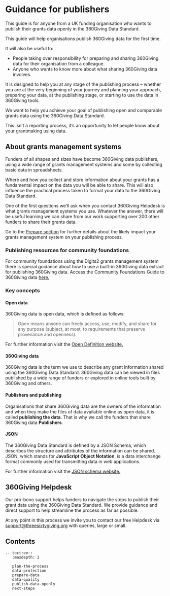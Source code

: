 # Guidance for publishers
This guide is for anyone from a UK funding organisation who wants to publish their grants data openly in the 360Giving Data Standard. 

This guide will help organisations publish 360Giving data for the first time.

It will also be useful to:
- People taking over responsibility for preparing and sharing 360Giving data for their organisation from a colleague.
- Anyone who wants to know more about what sharing 360Giving data involves.

It is designed to help you at any stage of the publishing process – whether you are at the very beginning of your journey and planning your approach, preparing your data, at the publishing stage, or starting to use the data in 360Giving tools.

We want to help you achieve your goal of publishing open and comparable grants data using the 360Giving Data Standard.

This isn’t a reporting process, it’s an opportunity to let people know about your grantmaking using data.

## About grants management systems
Funders of all shapes and sizes have become 360Giving data publishers, using a wide range of grants management systems and some by collecting basic data in spreadsheets.

Where and how you collect and store information about your grants has a fundamental impact on the data you will be able to share. This will also influence the practical process taken to format your data to the 360Giving Data Standard. 

One of the first questions we’ll ask when you contact 360Giving Helpdesk is what grants management systems you use. Whatever the answer, there will be useful learning we can share from our work supporting over 200 other funders to share their grants data.

Go to the [Prepare section](https://standard.threesixtygiving.org/en/new-docs-style/guidance/prepare-data/) for further details about the likely impact your grants management system on your publishing process.

### Publishing resources for community foundations
For community foundations using the Digits2 grants management system there is special guidance about how to use a built-in 360Giving data extract for publishing 360Giving data. Access the Community Foundations Guide to 360Giving data <a href="https://www.threesixtygiving.org/communityfoundations/cf-publishing-guide/" target="_blank">here.</a>

### Key concepts

#### Open data
360Giving data is open data, which is defined as follows:

   > Open means anyone can freely access, use, modify, and share for any purpose (subject, at most, to requirements that preserve provenance and openness).

For further information visit the <a href="https://opendefinition.org/" target="_blank">Open Definition website.</a>

#### 360Giving data
360Giving data is the term we use to describe any grant information shared using the 360Giving Data Standard. 360Giving data can be viewed in files published by a wide range of funders or explored in online tools built by 360Giving and others.

#### Publishers and publishing
Organisations that share 360Giving data are the owners of the information and when they make the files of data available online as open data, it is called **publishing the data**. That is why we call the funders that share 360Giving data **Publishers**.

#### JSON
The 360Giving Data Standard is defined by a JSON Schema, which describes the structure and attributes of the information can be shared. JSON, which stands for **JavaScript Object Notation**, is a data interchange format commonly used for transmitting data in web applications. 

For further information visit the <a href="https://json-schema.org/" target="_blank">JSON schema website.</a>
   
## 360Giving Helpdesk
Our pro-bono support helps funders to navigate the steps to publish their grant data using the 360Giving Data Standard. We provide guidance and direct support to help streamline the process as far as possible.

At any point in this process we invite you to contact our free Helpdesk via <support@threesixtygiving.org> with queries, large or small.
   
## Contents

```eval_rst
.. toctree::
   :maxdepth: 2
   
   plan-the-process
   data-protection
   prepare-data
   data-quality
   publish-data-openly
   next-steps

```

